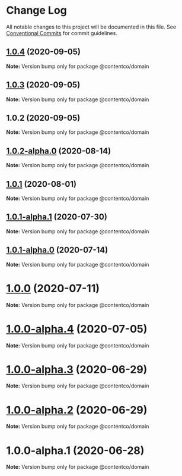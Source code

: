 # Change Log

All notable changes to this project will be documented in this file.
See [Conventional Commits](https://conventionalcommits.org) for commit guidelines.

## [1.0.4](https://github.com/himynameistimli/serverless-next.js/compare/@contentco/domain@1.0.3...@contentco/domain@1.0.4) (2020-09-05)

**Note:** Version bump only for package @contentco/domain

## [1.0.3](https://github.com/himynameistimli/serverless-next.js/compare/@contentco/domain@1.0.2...@contentco/domain@1.0.3) (2020-09-05)

**Note:** Version bump only for package @contentco/domain

## 1.0.2 (2020-09-05)

**Note:** Version bump only for package @contentco/domain

## [1.0.2-alpha.0](https://github.com/serverless-nextjs/serverless-next.js/compare/@contentco/domain@1.0.1...@contentco/domain@1.0.2-alpha.0) (2020-08-14)

**Note:** Version bump only for package @contentco/domain

## [1.0.1](https://github.com/serverless-nextjs/serverless-next.js/compare/@contentco/domain@1.0.1-alpha.1...@contentco/domain@1.0.1) (2020-08-01)

**Note:** Version bump only for package @contentco/domain

## [1.0.1-alpha.1](https://github.com/serverless-nextjs/serverless-next.js/compare/@contentco/domain@1.0.1-alpha.0...@contentco/domain@1.0.1-alpha.1) (2020-07-30)

**Note:** Version bump only for package @contentco/domain

## [1.0.1-alpha.0](https://github.com/serverless-nextjs/serverless-next.js/compare/@contentco/domain@1.0.0...@contentco/domain@1.0.1-alpha.0) (2020-07-14)

**Note:** Version bump only for package @contentco/domain

# [1.0.0](https://github.com/serverless-nextjs/serverless-next.js/compare/@contentco/domain@1.0.0-alpha.4...@contentco/domain@1.0.0) (2020-07-11)

**Note:** Version bump only for package @contentco/domain

# [1.0.0-alpha.4](https://github.com/serverless-nextjs/serverless-next.js/compare/@contentco/domain@1.0.0-alpha.3...@contentco/domain@1.0.0-alpha.4) (2020-07-05)

**Note:** Version bump only for package @contentco/domain

# [1.0.0-alpha.3](https://github.com/serverless-nextjs/serverless-next.js/compare/@contentco/domain@1.0.0-alpha.2...@contentco/domain@1.0.0-alpha.3) (2020-06-29)

**Note:** Version bump only for package @contentco/domain

# [1.0.0-alpha.2](https://github.com/serverless-nextjs/serverless-next.js/compare/@contentco/domain@1.0.0-alpha.1...@contentco/domain@1.0.0-alpha.2) (2020-06-29)

**Note:** Version bump only for package @contentco/domain

# 1.0.0-alpha.1 (2020-06-28)

**Note:** Version bump only for package @contentco/domain
